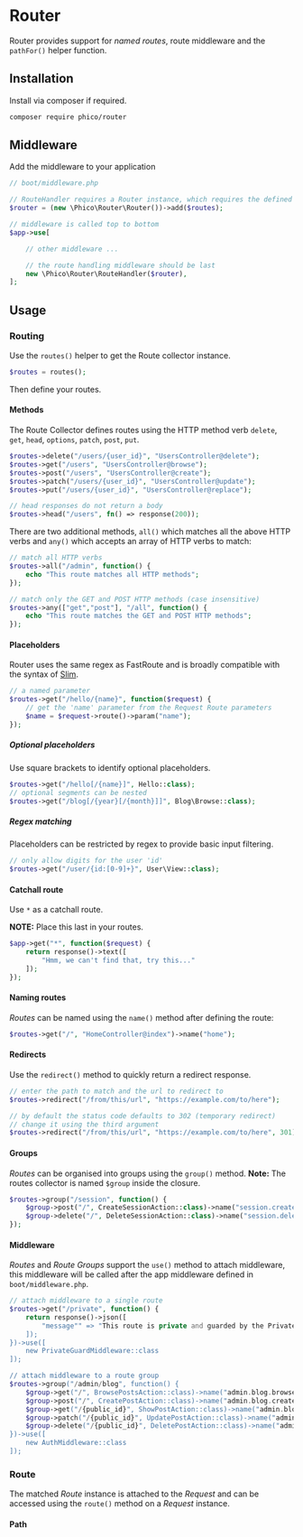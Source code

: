 # Router
Router provides support for _named routes_, route middleware and the `pathFor()` helper function.

## Installation
Install via composer if required.
```sh
composer require phico/router
```

## Middleware
Add the middleware to your application
```php
// boot/middleware.php

// RouteHandler requires a Router instance, which requires the defined routes
$router = (new \Phico\Router\Router())->add($routes);

// middleware is called top to bottom
$app->use[

    // other middleware ...

    // the route handling middleware should be last
    new \Phico\Router\RouteHandler($router),
];
```

## Usage
### Routing
Use the `routes()` helper to get the Route collector instance.
```php
$routes = routes();
```
Then define your routes.

#### Methods
The Route Collector defines routes using the HTTP method verb `delete`, `get`, `head`, `options`, `patch`, `post`, `put`.

```php
$routes->delete("/users/{user_id}", "UsersController@delete");
$routes->get("/users", "UsersController@browse");
$routes->post("/users", "UsersController@create");
$routes->patch("/users/{user_id}", "UsersController@update");
$routes->put("/users/{user_id}", "UsersController@replace");

// head responses do not return a body
$routes->head("/users", fn() => response(200));
```

There are two additional methods, `all()` which matches all the above HTTP verbs and `any()` which accepts an array of HTTP verbs to match:

```php
// match all HTTP verbs
$routes->all("/admin", function() {
    echo "This route matches all HTTP methods";
});

// match only the GET and POST HTTP methods (case insensitive)
$routes->any(["get","post"], "/all", function() {
    echo "This route matches the GET and POST HTTP methods";
});
```

#### Placeholders
Router uses the same regex as FastRoute and is broadly compatible with the syntax of [Slim](https://www.slimframework.com/docs/v4/objects/routing.html#route-placeholders).
```php
// a named parameter
$routes->get("/hello/{name}", function($request) {
    // get the 'name' parameter from the Request Route parameters
    $name = $request->route()->param("name");
});
```

##### Optional placeholders
Use square brackets to identify optional placeholders.
```php
$routes->get("/hello[/{name}]", Hello::class);
// optional segments can be nested
$routes->get("/blog[/{year}[/{month}]]", Blog\Browse::class);
```

##### Regex matching
Placeholders can be restricted by regex to provide basic input filtering.
```php
// only allow digits for the user 'id'
$routes->get("/user/{id:[0-9]+}", User\View::class);
```
#### Catchall route
Use `*` as a catchall route.

**NOTE:** Place this last in your routes.
```php
$app->get("*", function($request) {
    return response()->text([
        "Hmm, we can't find that, try this..."
    ]);
});
```

#### Naming routes
_Routes_ can be named using the `name()` method after defining the route:
```php
$routes->get("/", "HomeController@index")->name("home");
```

#### Redirects
Use the `redirect()` method to quickly return a redirect response.
```php
// enter the path to match and the url to redirect to
$routes->redirect("/from/this/url", "https://example.com/to/here");

// by default the status code defaults to 302 (temporary redirect)
// change it using the third argument
$routes->redirect("/from/this/url", "https://example.com/to/here", 301);
```

#### Groups
_Routes_ can be organised into groups using the `group()` method.
**Note:** The routes collector is named `$group` inside the closure.
```php
$routes->group("/session", function() {
    $group->post("/", CreateSessionAction::class)->name("session.create");
    $group->delete("/", DeleteSessionAction::class)->name("session.delete");
});
```

#### Middleware
_Routes_ and _Route Groups_ support the `use()` method to attach middleware, this middleware will be called after the app middleware defined in `boot/middleware.php`.
```php
// attach middleware to a single route
$routes->get("/private", function() {
    return response()->json([
        "message"" => "This route is private and guarded by the PrivateGuardMiddleware",
    ]);
})->use([
    new PrivateGuardMiddleware::class
]);

// attach middleware to a route group
$routes->group("/admin/blog", function() {
    $group->get("/", BrowsePostsAction::class)->name("admin.blog.browse");
    $group->post("/", CreatePostAction::class)->name("admin.blog.create");
    $group->get("/{public_id}", ShowPostAction::class)->name("admin.blog.show");
    $group->patch("/{public_id}", UpdatePostAction::class)->name("admin.blog.update");
    $group->delete("/{public_id}", DeletePostAction::class)->name("admin.blog.delete");
})->use([
    new AuthMiddleware::class
]);
```

### Route
The matched _Route_ instance is attached to the _Request_ and can be accessed using the `route()` method on a _Request_ instance.

#### Path
